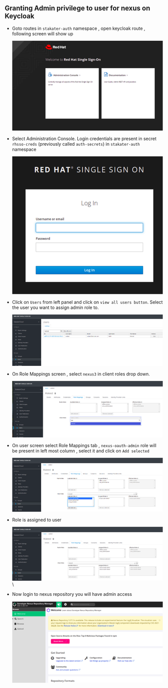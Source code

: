 ## Granting Admin privilege to user for nexus on Keycloak

- Goto routes in `stakater-auth` namespace , open keycloak route , following screen will show up 

  ![Administration Console](./images/keycloak-1.png)

- Select Administration Console. Login credentials are present in secret `rhsso-creds` (previously called `auth-secrets`)  in `stakater-auth` namespace
  
  ![Login Admin Console](./images/keycloak-2.png)

- Click on `Users` from left panel and click on `view all users button`. Select the user you want to assign admin role to.
  
  ![Users](./images/keycloak-3.png)

- On Role Mappings screen , select `nexus3` in client roles drop down. 
  
  ![Role Mappings](./images/keycloak-4.png)

- On user screen select Role Mappings tab , `nexus-oauth-admin` role will be present in left most column , select it and click on `Add selected`
  
  ![nexus oauth admin Role](./images/keycloak-5.png)

- Role is assigned to user
  
  ![add selected role](./images/keycloak-6.png)\

- Now login to nexus repository you will have admin access
  
  ![Nexus Repository](./images/keycloak-7.png)